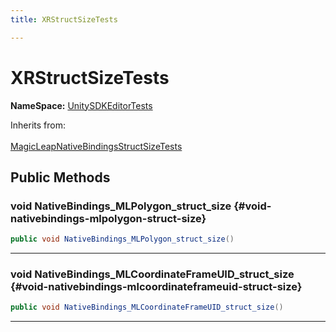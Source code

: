 ```yaml
---
title: XRStructSizeTests

---
```


# XRStructSizeTests



**NameSpace:** 
[UnitySDKEditorTests](/unity-api/api/UnitySDKEditorTests/UnitySDKEditorTests.md) 





Inherits from: <br></br>[MagicLeapNativeBindingsStructSizeTests](/unity-api/api/UnitySDKEditorTests/UnitySDKEditorTests.MagicLeapNativeBindingsStructSizeTests.md)




## Public Methods

### void NativeBindings_MLPolygon_struct_size {#void-nativebindings-mlpolygon-struct-size}

```csharp
public void NativeBindings_MLPolygon_struct_size()
```






-----------

### void NativeBindings_MLCoordinateFrameUID_struct_size {#void-nativebindings-mlcoordinateframeuid-struct-size}

```csharp
public void NativeBindings_MLCoordinateFrameUID_struct_size()
```






-----------

